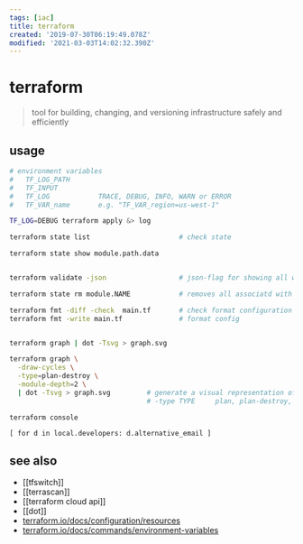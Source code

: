 ```yaml
---
tags: [iac]
title: terraform
created: '2019-07-30T06:19:49.078Z'
modified: '2021-03-03T14:02:32.390Z'
---
```


# terraform

> tool for building, changing, and versioning infrastructure safely and efficiently

## usage
```sh
# environment variables
#   TF_LOG_PATH   
#   TF_INPUT
#   TF_LOG            TRACE, DEBUG, INFO, WARN or ERROR
#   TF_VAR_name       e.g. "TF_VAR_region=us-west-1"

TF_LOG=DEBUG terraform apply &> log

terraform state list                      # check state

terraform state show module.path.data


terraform validate -json                  # json-flag for showing all warnings, and where

terraform state rm module.NAME            # removes all associatd with module.Name

terraform fmt -diff -check  main.tf       # check format configuration
terraform fmt -write main.tf              # format config


terraform graph | dot -Tsvg > graph.svg

terraform graph \
  -draw-cycles \
  -type=plan-destroy \
  -module-depth=2 \
  | dot -Tsvg > graph.svg         # generate a visual representation of either a configuration or execution plan
                                  # -type TYPE     plan, plan-destroy, apply, validate, input, refresh
```
```
terraform console

[ for d in local.developers: d.alternative_email ]
```

## see also
- [[tfswitch]]
- [[terrascan]]
- [[terraform cloud api]]
- [[dot]]
- [terraform.io/docs/configuration/resources](https://www.terraform.io/docs/configuration/resources.html#syntax)
- [terraform.io/docs/commands/environment-variables](https://www.terraform.io/docs/commands/environment-variables.html)

